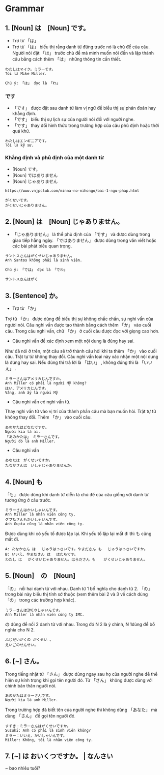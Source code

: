 # Grammar

## 1. [Noun] は　[Noun] です。

- Trợ từ 「は」
- Trợ từ 「は」 biểu thị rằng danh từ đứng trước nó là chủ đề của câu. Người nói đặt 「は」 trước chủ đề mà mình muốn nói đến và lập thành câu bằng cách thêm 「は」 những thông tin cần thiết.

~~~example
わたしはマイク。ミラーです。
Tôi là Mike Miller.
~~~

```note
Chú ý: 「は」 đọc là 「わ」
```

### です

- 「です」 được đặt sau danh từ làm vị ngữ để biểu thị sự phán đoán hay khẳng định.
- 「です」 biểu thị sự lịch sự của người nói đối với người nghe.
- 「です」 thay đổi hình thức trong trường hợp của câu phủ định hoặc thời quá khứ.

```examplate
わたしはエンギ二アです。
Tôi là kỹ sư.
```

### Khẳng định và phủ định của một danh từ

- [Noun] です。
- [Noun] ではありません
- [Noun] じゃありません

```links
https://www.vnjpclub.com/minna-no-nihongo/bai-1-ngu-phap.html
```
```examplate
がくせいです。
がくせいじゃありません。
```

## 2. [Noun] は　[Noun] じゃありません。

- 「じゃありません」 là thể phủ định của 「です」 và được dùng trong giao tiếp hằng ngày. 「ではありません」 được dùng trong văn viết hoặc các bài phát biểu quan trọng.

```examplate
サントスさんはがくせいじゃありません。
Anh Santos không phải là sinh viên.
```

```note
Chú ý: 「では」 đọc là 「でわ」
```

```examplate
サントスさんはがく
```

## 3. [Sentence] か。

- Trợ từ 「か」

Trợ từ 「か」 được dùng để biểu thị sự không chắc chắn, sự nghi vấn của người nói. Câu nghi vấn được tạo thành bằng cách thêm 「か」 vào cuối câu. Trong câu nghi vấn, chữ 「か」 ở cuối câu được đọc với giọng cao hơn.

- Câu nghi vấn để xác định xem một nội dung là đúng hay sai.

Như đã nói ở trên, một câu sẽ trở thành câu hỏi khi ta thêm 「か」 vào cuối câu. Trật tự từ không thay đổi. Câu nghi vấn loại này xác nhận một nội dung là đúng hay sai. Nếu đúng thì trả lời là 「はい」 , không đúng thì là 「いいえ」 .

```examplate
ミラーさんはアメリカじんですか。
Anh Miller có phải là người Mỹ không?
はい、アメリカじんです。
Vâng, anh ấy là người Mỹ
```

- Câu nghi vấn có nghi vấn từ.

Thay nghi vấn từ vào vị trí của thành phần câu mà bạn muốn hỏi. Trật tự từ không thay đổi. Thêm 「か」 vào cuối câu.

```examplate
あのかたはどなたですか。
Người kia là ai.
「あのかたは」 ミラーさんです。
Người đó là anh Miller.
```

- Câu nghi vấn
```
あなたは　がくせいですか。
たなかさんは　いしゃじゃありませんか。
```

## 4. [Noun] も

「も」 được dùng khi danh từ diễn tả chủ đề của câu giống với danh từ tương ứng ở câu trước.

```examplate
ミラーさんはかいしゃいんです。
Anh Miller là nhân viên công ty.
グプたさんもかいしゃいんです。
Anh Gupta cũng là nhân viên công ty.
```

Được dùng khi có yếu tố được lặp lại. Khi yếu tố lặp lại mất đi thì も cũng mất đi.

```examplate
A: たなかさん は 　じゅうはっさいです。やまださん も 　じゅうはっさいですか。
B: いいえ、やまださん は 　はたちです。
わたし は 　がくせいじゃありません。はらださん も 　 がくせいじゃありません。
```

## 5. [Noun]　の　[Noun]

「の」 nối hai danh từ với nhau. Danh từ 1 bổ nghĩa cho danh từ 2. 「の」 trong bài này biểu thị tính sở thuộc (xem thêm bài 2 và 3 về cách dùng 「の」 trong các trường hợp khác).

```examplate
ミラーさんはIMCのしゃいんです。
Anh Miller là nhân viên công ty IMC.
```

の dùng để nối 2 danh từ với nhau. Trong đó N 2 là ý chính, N 1dùng để bổ nghĩa cho N 2.

```examplate
ふじだいがくの がくせい 。
えいごのせんせい。
```

## 6. [~] さん。

Trong tiếng nhật từ 「さん」 được dùng ngay sau họ của người nghe để thể hiện sự kính trọng khi gọi tên người đó. Từ 「さん」 không được dùng với chính bản thân người nói.

```examplate
あのかたはミラーさんです。
Người kia là anh Miller.
```

Trong trường hợp đã biết tên của người nghe thì không dùng 「あなた」 mà dùng 「さん」 để gọi tên người đó.

```examplate
すずき：ミラーさんはがくせいですか。
Suzuki: Anh có phải là sinh viên không?
ミラー：いいえ、かいしゃいんです。
Miller: Không, tôi là nhân viên công ty.
```

## 7. [~] は おいくつですか。 | なんさい

~ bao nhiêu tuổi?